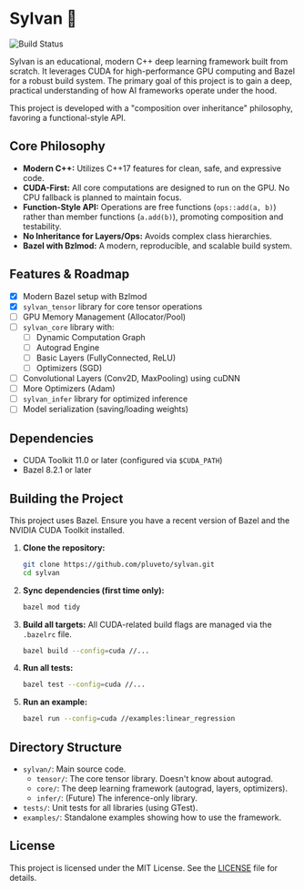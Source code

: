 # Sylvan 🌲

![Build Status](https://github.com/pluveto/sylvan/actions/workflows/ci.yml/badge.svg)

Sylvan is an educational, modern C++ deep learning framework built from scratch. It leverages CUDA for high-performance GPU computing and Bazel for a robust build system. The primary goal of this project is to gain a deep, practical understanding of how AI frameworks operate under the hood.

This project is developed with a "composition over inheritance" philosophy, favoring a functional-style API.

## Core Philosophy

- **Modern C++:** Utilizes C++17 features for clean, safe, and expressive code.
- **CUDA-First:** All core computations are designed to run on the GPU. No CPU fallback is planned to maintain focus.
- **Function-Style API:** Operations are free functions (`ops::add(a, b)`) rather than member functions (`a.add(b)`), promoting composition and testability.
- **No Inheritance for Layers/Ops:** Avoids complex class hierarchies.
- **Bazel with Bzlmod:** A modern, reproducible, and scalable build system.

## Features & Roadmap

- [x] Modern Bazel setup with Bzlmod
- [x] `sylvan_tensor` library for core tensor operations
- [ ] GPU Memory Management (Allocator/Pool)
- [ ] `sylvan_core` library with:
  - [ ] Dynamic Computation Graph
  - [ ] Autograd Engine
  - [ ] Basic Layers (FullyConnected, ReLU)
  - [ ] Optimizers (SGD)
- [ ] Convolutional Layers (Conv2D, MaxPooling) using cuDNN
- [ ] More Optimizers (Adam)
- [ ] `sylvan_infer` library for optimized inference
- [ ] Model serialization (saving/loading weights)

## Dependencies

- CUDA Toolkit 11.0 or later (configured via `$CUDA_PATH`)
- Bazel 8.2.1 or later

## Building the Project

This project uses Bazel. Ensure you have a recent version of Bazel and the NVIDIA CUDA Toolkit installed.

1. **Clone the repository:**

    ```bash
    git clone https://github.com/pluveto/sylvan.git
    cd sylvan
    ```

2. **Sync dependencies (first time only):**

    ```bash
    bazel mod tidy
    ```

3. **Build all targets:**
    All CUDA-related build flags are managed via the `.bazelrc` file.

    ```bash
    bazel build --config=cuda //...
    ```

4. **Run all tests:**

    ```bash
    bazel test --config=cuda //...
    ```

5. **Run an example:**

    ```bash
    bazel run --config=cuda //examples:linear_regression
    ```

## Directory Structure

- `sylvan/`: Main source code.
  - `tensor/`: The core tensor library. Doesn't know about autograd.
  - `core/`: The deep learning framework (autograd, layers, optimizers).
  - `infer/`: (Future) The inference-only library.
- `tests/`: Unit tests for all libraries (using GTest).
- `examples/`: Standalone examples showing how to use the framework.

## License

This project is licensed under the MIT License. See the [LICENSE](LICENSE) file for details.

